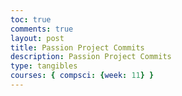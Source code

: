 ```yaml
---
toc: true 
comments: true 
layout: post 
title: Passion Project Commits
description: Passion Project Commits
type: tangibles
courses: { compsci: {week: 11} } 
---
```

